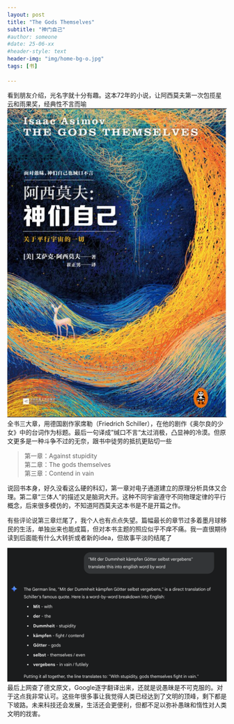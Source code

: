 ```yaml
---
layout: post
title: "The Gods Themselves"
subtitle: "神门自己"
#author: someone
#date: 25-06-xx
#header-style: text
header-img: "img/home-bg-o.jpg"
tags: [书]

---
```


看到朋友介绍，光名字就十分有趣。这本72年的小说，让阿西莫夫第一次包揽星云和雨果奖，经典性不言而喻 
![Alt text](/assets/2025/25-09-13-gods_files/gods.jpg)
全书三大章，用德国剧作家席勒（Friedrich Schiller），在他的剧作《奥尔良的少女》中的台词作为标题。最后一句译成”缄口不言“太过消极，凸显神的冷漠。但原文更多是一种斗争不过的无奈，跟书中徒劳的抵抗更贴切一些
> 第一章：Against stupidity   
第二章：The gods themselves   
第三章：Contend in vain     

说回书本身，好久没看这么硬的科幻，第一章对电子通道建立的原理分析具体又合理。第二章“三体人”的描述又是脑洞大开。这种不同宇宙遵守不同物理定律的平行概念，后来很多模仿的，不知道阿西莫夫这本书是不是开篇之作。

有些评论说第三章烂尾了，我个人也有点点失望。篇幅最长的章节过多着墨月球移民的生活，单独出来也能成篇，但对本书主题的照应似乎不痒不痛。我一直很期待读到后面能有什么大转折或者新的idea，但故事平淡的结尾了

![Alt text](/assets/2025/25-09-13-gods_files/german.png)
最后上网查了德文原文，Google逐字翻译出来，还就是说愚昧是不可克服的。对于这点我非常认可。这些年很多事让我觉得人类已经达到了文明的顶峰，剩下都是下坡路。未来科技还会发展，生活还会更便利，但都不足以弥补愚昧和惰性对人类文明的戕害。








